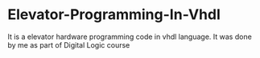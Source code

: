 # Elevator-Programming-In-Vhdl
It is a elevator hardware programming code in vhdl language. It was done by me as part of Digital Logic course

